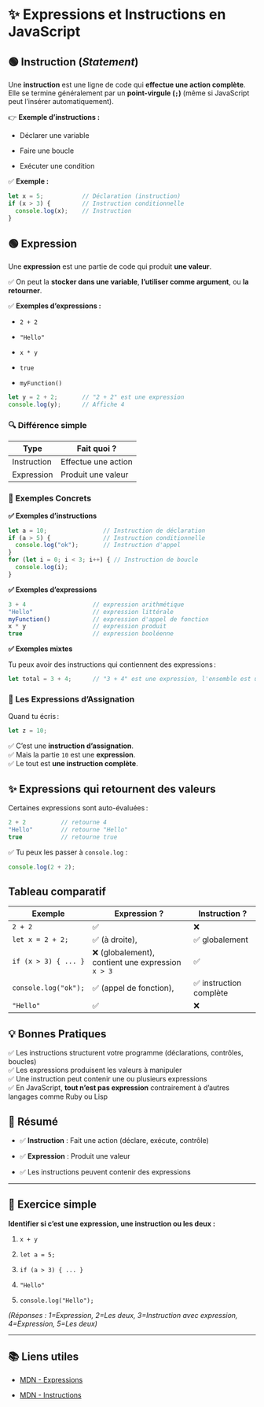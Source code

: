 # ✨ Expressions et Instructions en JavaScript

## 🟢 **Instruction** (*Statement*)

Une **instruction** est une ligne de code qui **effectue une action complète**.  
Elle se termine généralement par un **point-virgule (`;`)** (même si JavaScript peut l’insérer automatiquement).

👉 **Exemple d’instructions :**

- Déclarer une variable

- Faire une boucle

- Exécuter une condition

✅ **Exemple :**

```js
let x = 5;           // Déclaration (instruction)
if (x > 3) {         // Instruction conditionnelle
  console.log(x);    // Instruction
}
```

## 🟢 **Expression**

Une **expression** est une partie de code qui produit **une valeur**.

✅ On peut la **stocker dans une variable**, **l’utiliser comme argument**, ou **la retourner**.

✅ **Exemples d’expressions :**

- `2 + 2`

- `"Hello"`

- `x * y`

- `true`

- `myFunction()`

```js
let y = 2 + 2;       // "2 + 2" est une expression
console.log(y);      // Affiche 4
```

### 🔍 Différence simple

| Type        | Fait quoi ?         |
| ----------- | ------------------- |
| Instruction | Effectue une action |
| Expression  | Produit une valeur  |

### 🎯 Exemples Concrets

**✅ Exemples d’instructions**

```js
let a = 10;                // Instruction de déclaration
if (a > 5) {               // Instruction conditionnelle
  console.log("ok");       // Instruction d'appel
}
for (let i = 0; i < 3; i++) { // Instruction de boucle
  console.log(i);
}
```

**✅ Exemples d’expressions**

```js
3 + 4                   // expression arithmétique
"Hello"                 // expression littérale
myFunction()            // expression d'appel de fonction
x * y                   // expression produit
true                    // expression booléenne
```

**✅ Exemples mixtes**

Tu peux avoir des instructions qui contiennent des expressions :

```js
let total = 3 + 4;      // "3 + 4" est une expression, l'ensemble est une instruction
```

### 🧠 Les Expressions d’Assignation

Quand tu écris :

```js
let z = 10;
```

✅ C’est une **instruction d’assignation**.  
✅ Mais la partie `10` est une **expression**.  
✅ Le tout est **une instruction complète**.

## ✨ Expressions qui retournent des valeurs

Certaines expressions sont auto-évaluées :

```js
2 + 2          // retourne 4
"Hello"        // retourne "Hello"
true           // retourne true
```

✅ Tu peux les passer à `console.log` :

```js
console.log(2 + 2);
```

## Tableau comparatif

| Exemple              | Expression ?                                     | Instruction ?          |
| -------------------- | ------------------------------------------------ | ---------------------- |
| `2 + 2`              | ✅                                                | ❌                      |
| `let x = 2 + 2;`     | ✅ (à droite),                                    | ✅ globalement          |
| `if (x > 3) { ... }` | ❌ (globalement), contient une expression `x > 3` | ✅                      |
| `console.log("ok");` | ✅ (appel de fonction),                           | ✅ instruction complète |
| `"Hello"`            | ✅                                                | ❌                      |

## 💡 Bonnes Pratiques

✅ Les instructions structurent votre programme (déclarations, contrôles, boucles)  
✅ Les expressions produisent les valeurs à manipuler  
✅ Une instruction peut contenir une ou plusieurs expressions  
✅ En JavaScript, **tout n’est pas expression** contrairement à d’autres langages comme Ruby ou Lisp

## 📝 Résumé

- ✅ **Instruction** : Fait une action (déclare, exécute, contrôle)

- ✅ **Expression** : Produit une valeur

- ✅ Les instructions peuvent contenir des expressions

---

## 🧪 Exercice simple

**Identifier si c’est une expression, une instruction ou les deux :**

1. `x + y`

2. `let a = 5;`

3. `if (a > 3) { ... }`

4. `"Hello"`

5. `console.log("Hello");`

*(Réponses : 1=Expression, 2=Les deux, 3=Instruction avec expression, 4=Expression, 5=Les deux)*

---

## 📚 Liens utiles

- [MDN - Expressions](https://developer.mozilla.org/fr/docs/Web/JavaScript/Guide/Expressions_et_Op%C3%A9rateurs)

- [MDN - Instructions](https://developer.mozilla.org/fr/docs/Web/JavaScript/Reference/Statements)


